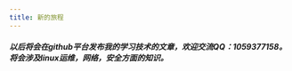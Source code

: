 ```yaml
---
title: 新的旅程
---
```

##### 		以后将会在github平台发布我的学习技术的文章，欢迎交流QQ：1059377158。将会涉及linux运维，网络，安全方面的知识。

##### 

